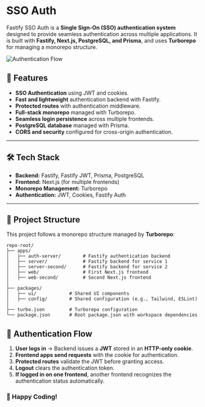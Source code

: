 # SSO Auth

Fastify SSO Auth is a **Single Sign-On (SSO) authentication system** designed to provide seamless authentication across multiple applications. It is built with **Fastify, Next.js, PostgreSQL, and Prisma**, and uses **Turborepo** for managing a monorepo structure.

![Authentication Flow](images/AUTH-SSO.png)

## 🚀 Features

- **SSO Authentication** using JWT and cookies.
- **Fast and lightweight** authentication backend with Fastify.
- **Protected routes** with authentication middleware.
- **Full-stack monorepo** managed with Turborepo.
- **Seamless login persistence** across multiple frontends.
- **PostgreSQL database** managed with Prisma.
- **CORS and security** configured for cross-origin authentication.

---

## 🛠 Tech Stack

- **Backend:** Fastify, Fastify JWT, Prisma, PostgreSQL
- **Frontend:** Next.js (for multiple frontends)
- **Monorepo Management:** Turborepo
- **Authentication:** JWT, Cookies, Fastify Auth

---

## 📂 Project Structure

This project follows a monorepo structure managed by **Turborepo**:

```
repo-root/
├── apps/
│   ├── auth-server/        # Fastify authentication backend
│   ├── server/             # Fastify backend for service 1
│   ├── server-second/      # Fastify backend for service 2
│   ├── web/                # First Next.js frontend
│   ├── web-second/         # Second Next.js frontend
│
├── packages/
│   ├── ui/            # Shared UI components
│   ├── config/        # Shared configuration (e.g., Tailwind, ESLint)
│
├── turbo.json         # Turborepo configuration
└── package.json       # Root package.json with workspace dependencies
```

## 🔐 Authentication Flow

1. **User logs in** → Backend issues a **JWT** stored in an **HTTP-only cookie**.
2. **Frontend apps send requests** with the cookie for authentication.
3. **Protected routes** validate the JWT before granting access.
4. **Logout** clears the authentication token.
5. **If logged in on one frontend**, another frontend recognizes the authentication status automatically.

### 🚀 Happy Coding!
